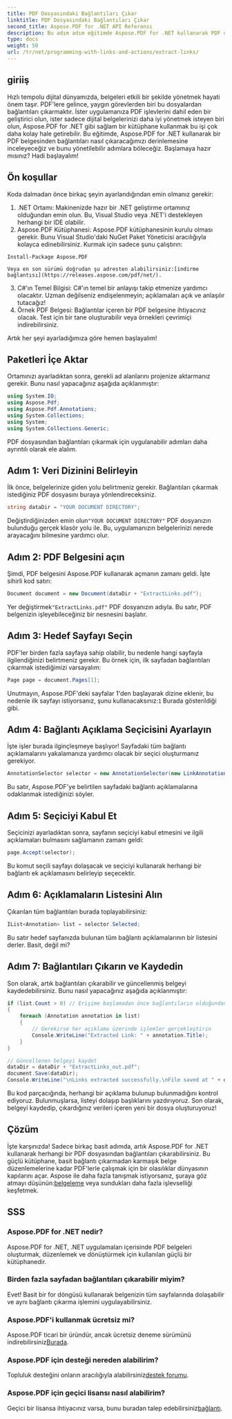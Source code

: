 ```yaml
---
title: PDF Dosyasındaki Bağlantıları Çıkar
linktitle: PDF Dosyasındaki Bağlantıları Çıkar
second_title: Aspose.PDF for .NET API Referansı
description: Bu adım adım eğitimde Aspose.PDF for .NET kullanarak PDF dosyalarından bağlantıları nasıl kolayca çıkaracağınızı öğrenin.
type: docs
weight: 50
url: /tr/net/programming-with-links-and-actions/extract-links/
---
```

## giriiş

Hızlı tempolu dijital dünyamızda, belgeleri etkili bir şekilde yönetmek hayati önem taşır. PDF'lere gelince, yaygın görevlerden biri bu dosyalardan bağlantıları çıkarmaktır. İster uygulamanıza PDF işlevlerini dahil eden bir geliştirici olun, ister sadece dijital belgelerinizi daha iyi yönetmek isteyen biri olun, Aspose.PDF for .NET gibi sağlam bir kütüphane kullanmak bu işi çok daha kolay hale getirebilir. Bu eğitimde, Aspose.PDF for .NET kullanarak bir PDF belgesinden bağlantıları nasıl çıkaracağımızı derinlemesine inceleyeceğiz ve bunu yönetilebilir adımlara böleceğiz. Başlamaya hazır mısınız? Hadi başlayalım!

## Ön koşullar

Koda dalmadan önce birkaç şeyin ayarlandığından emin olmanız gerekir:

1. .NET Ortamı: Makinenizde hazır bir .NET geliştirme ortamınız olduğundan emin olun. Bu, Visual Studio veya .NET'i destekleyen herhangi bir IDE olabilir.
2. Aspose.PDF Kütüphanesi: Aspose.PDF kütüphanesinin kurulu olması gerekir. Bunu Visual Studio'daki NuGet Paket Yöneticisi aracılığıyla kolayca edinebilirsiniz. Kurmak için sadece şunu çalıştırın:
```
Install-Package Aspose.PDF
```
    Veya en son sürümü doğrudan şu adresten alabilirsiniz:[indirme bağlantısı](https://releases.aspose.com/pdf/net/).
3. C#'ın Temel Bilgisi: C#'ın temel bir anlayışı takip etmenize yardımcı olacaktır. Uzman değilseniz endişelenmeyin; açıklamaları açık ve anlaşılır tutacağız!
4. Örnek PDF Belgesi: Bağlantılar içeren bir PDF belgesine ihtiyacınız olacak. Test için bir tane oluşturabilir veya örnekleri çevrimiçi indirebilirsiniz.

Artık her şeyi ayarladığımıza göre hemen başlayalım!

## Paketleri İçe Aktar

Ortamınızı ayarladıktan sonra, gerekli ad alanlarını projenize aktarmanız gerekir. Bunu nasıl yapacağınız aşağıda açıklanmıştır:

```csharp
using System.IO;
using Aspose.Pdf;
using Aspose.Pdf.Annotations;
using System.Collections;
using System;
using System.Collections.Generic;
```

PDF dosyasından bağlantıları çıkarmak için uygulanabilir adımları daha ayrıntılı olarak ele alalım.

## Adım 1: Veri Dizinini Belirleyin

İlk önce, belgelerinize giden yolu belirtmeniz gerekir. Bağlantıları çıkarmak istediğiniz PDF dosyasını buraya yönlendireceksiniz. 

```csharp
string dataDir = "YOUR DOCUMENT DIRECTORY";
```

 Değiştirdiğinizden emin olun`"YOUR DOCUMENT DIRECTORY"` PDF dosyanızın bulunduğu gerçek klasör yolu ile. Bu, uygulamanızın belgelerinizi nerede arayacağını bilmesine yardımcı olur.

## Adım 2: PDF Belgesini açın

Şimdi, PDF belgesini Aspose.PDF kullanarak açmanın zamanı geldi. İşte sihirli kod satırı:

```csharp
Document document = new Document(dataDir + "ExtractLinks.pdf");
```

 Yer değiştirmek`"ExtractLinks.pdf"` PDF dosyanızın adıyla. Bu satır, PDF belgenizin işleyebileceğiniz bir nesnesini başlatır.

## Adım 3: Hedef Sayfayı Seçin

PDF'ler birden fazla sayfaya sahip olabilir, bu nedenle hangi sayfayla ilgilendiğinizi belirtmeniz gerekir. Bu örnek için, ilk sayfadan bağlantıları çıkarmak istediğimizi varsayalım:

```csharp
Page page = document.Pages[1];
```

 Unutmayın, Aspose.PDF'deki sayfalar 1'den başlayarak dizine eklenir, bu nedenle ilk sayfayı istiyorsanız, şunu kullanacaksınız:`1` Burada gösterildiği gibi.

## Adım 4: Bağlantı Açıklama Seçicisini Ayarlayın

İşte işler burada ilginçleşmeye başlıyor! Sayfadaki tüm bağlantı açıklamalarını yakalamanıza yardımcı olacak bir seçici oluşturmanız gerekiyor.

```csharp
AnnotationSelector selector = new AnnotationSelector(new LinkAnnotation(page, Aspose.Pdf.Rectangle.Trivial));
```

Bu satır, Aspose.PDF'ye belirtilen sayfadaki bağlantı açıklamalarına odaklanmak istediğinizi söyler.

## Adım 5: Seçiciyi Kabul Et

Seçicinizi ayarladıktan sonra, sayfanın seçiciyi kabul etmesini ve ilgili açıklamaları bulmasını sağlamanın zamanı geldi:

```csharp
page.Accept(selector);
```

Bu komut seçili sayfayı dolaşacak ve seçiciyi kullanarak herhangi bir bağlantı ek açıklamasını belirleyip seçecektir.

## Adım 6: Açıklamaların Listesini Alın

Çıkarılan tüm bağlantıları burada toplayabilirsiniz:

```csharp
IList<Annotation> list = selector.Selected;
```

Bu satır hedef sayfanızda bulunan tüm bağlantı açıklamalarının bir listesini derler. Basit, değil mi?

## Adım 7: Bağlantıları Çıkarın ve Kaydedin

Son olarak, artık bağlantıları çıkarabilir ve güncellenmiş belgeyi kaydedebilirsiniz. Bunu nasıl yapacağınız aşağıda açıklanmıştır:

```csharp
if (list.Count > 0) // Erişime başlamadan önce bağlantıların olduğundan emin olun
{
    foreach (Annotation annotation in list)
    {
        // Gerekirse her açıklama üzerinde işlemler gerçekleştirin
        Console.WriteLine("Extracted Link: " + annotation.Title);
    }
}

// Güncellenen belgeyi kaydet
dataDir = dataDir + "ExtractLinks_out.pdf";
document.Save(dataDir);
Console.WriteLine("\nLinks extracted successfully.\nFile saved at " + dataDir);
```

Bu kod parçacığında, herhangi bir açıklama bulunup bulunmadığını kontrol ediyoruz. Bulunmuşlarsa, listeyi dolaşıp başlıklarını yazdırıyoruz. Son olarak, belgeyi kaydedip, çıkardığınız verileri içeren yeni bir dosya oluşturuyoruz!

## Çözüm

 İşte karşınızda! Sadece birkaç basit adımda, artık Aspose.PDF for .NET kullanarak herhangi bir PDF dosyasından bağlantıları çıkarabilirsiniz. Bu güçlü kütüphane, basit bağlantı çıkarmadan karmaşık belge düzenlemelerine kadar PDF'lerle çalışmak için bir olasılıklar dünyasının kapılarını açar. Aspose ile daha fazla tanışmak istiyorsanız, şuraya göz atmayı düşünün:[belgeleme](https://reference.aspose.com/pdf/net/) veya sundukları daha fazla işlevselliği keşfetmek.

## SSS

### Aspose.PDF for .NET nedir?
Aspose.PDF for .NET, .NET uygulamaları içerisinde PDF belgeleri oluşturmak, düzenlemek ve dönüştürmek için kullanılan güçlü bir kütüphanedir.

### Birden fazla sayfadan bağlantıları çıkarabilir miyim?
Evet! Basit bir for döngüsü kullanarak belgenizin tüm sayfalarında dolaşabilir ve aynı bağlantı çıkarma işlemini uygulayabilirsiniz.

### Aspose.PDF'i kullanmak ücretsiz mi?
Aspose.PDF ticari bir üründür, ancak ücretsiz deneme sürümünü indirebilirsiniz[Burada](https://releases.aspose.com/).

### Aspose.PDF için desteği nereden alabilirim?
 Topluluk desteğini onların aracılığıyla alabilirsiniz[destek forumu](https://forum.aspose.com/c/pdf/10).

### Aspose.PDF için geçici lisansı nasıl alabilirim?
 Geçici bir lisansa ihtiyacınız varsa, bunu buradan talep edebilirsiniz[bağlantı](https://purchase.aspose.com/temporary-license/).